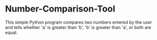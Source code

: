 # Number-Comparison-Tool
This simple Python program compares two numbers entered by the user  and tells whether 'a' is greater than 'b', 'b' is greater than 'a', or both are equal.
